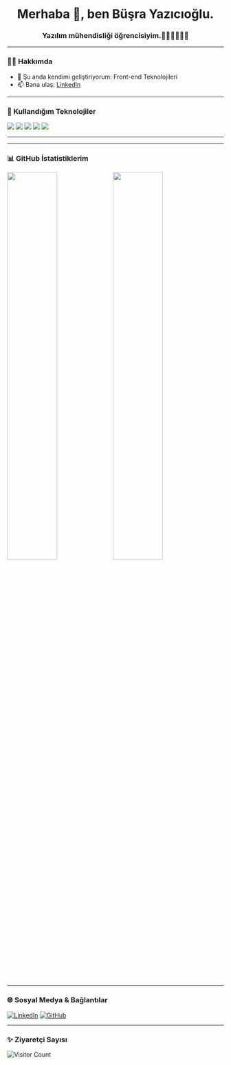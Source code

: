 <!-- Profil Başlığı -->
<h1 align="center">Merhaba 👋, ben Büşra Yazıcıoğlu.</h1>
<h3 align="center">Yazılım mühendisliği öğrencisiyim.👩🏻‍💻👩🏻‍💻 </h3>

---

### 👩‍💻 Hakkımda
- 🌱 Şu anda kendimi geliştiriyorum: Front-end Teknolojileri
- 📫 Bana ulaş: [LinkedIn](https://www.linkedin.com/in/busraayazicioglu/)


---

### 🚀 Kullandığım Teknolojiler

<p align="left">
  <img src="https://img.shields.io/badge/C%23-239120?style=for-the-badge&logo=c-sharp&logoColor=white"/>
  <img src="https://img.shields.io/badge/.NET-512BD4?style=for-the-badge&logo=dotnet&logoColor=white"/>
  <img src="https://img.shields.io/badge/HTML5-E34F26?style=for-the-badge&logo=html5&logoColor=white"/>
  <img src="https://img.shields.io/badge/CSS3-1572B6?style=for-the-badge&logo=css3&logoColor=white"/>
  <img src="https://img.shields.io/badge/JavaScript-F7DF1E?style=for-the-badge&logo=javascript&logoColor=black"/>
</p>

---


---

### 📊 GitHub İstatistiklerim

<p align="left">
  <img src="https://github-readme-stats.vercel.app/api?username=Busraayazicioglu&show_icons=true&theme=radical" width="48%" />
  <img src="https://github-readme-stats.vercel.app/api/top-langs/?username=Busraayazicioglu&layout=compact&theme=radical" width="48%" />
</p>

---

### 🌐 Sosyal Medya & Bağlantılar

[![LinkedIn](https://img.shields.io/badge/LinkedIn-blue?style=for-the-badge&logo=linkedin&logoColor=white)](https://www.linkedin.com/in/busraayazicioglu/)
[![GitHub](https://img.shields.io/badge/GitHub-%2312100E.svg?style=for-the-badge&logo=github&logoColor=white)](https://github.com/Busraayazicioglu)

---

### ✨ Ziyaretçi Sayısı

![Visitor Count](https://komarev.com/ghpvc/?username=Busrayzc&style=flat&color=blue)


